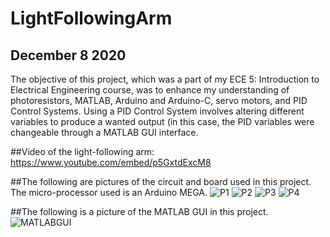 # LightFollowingArm
## December 8 2020
The objective of this project, which was a part of my ECE 5: Introduction to Electrical Engineering course, was to enhance my understanding of photoresistors, MATLAB, Arduino and Arduino-C, servo motors, and PID Control Systems. Using a PID Control System involves altering different variables to produce a wanted output (in this case, the PID variables were changeable through a MATLAB GUI interface.

##Video of the light-following arm: https://www.youtube.com/embed/p5GxtdExcM8


##The following are pictures of the circuit and board used in this project. The micro-processor used is an Arduino MEGA.
![P1](https://user-images.githubusercontent.com/25945365/141716671-eb05de43-8c49-43e2-a8be-e814ea75f36d.PNG)
![P2](https://user-images.githubusercontent.com/25945365/141716674-fc528af1-1e86-488c-bd61-40a68d90712f.PNG)
![P3](https://user-images.githubusercontent.com/25945365/141716675-6754b72b-16c7-4e1d-81f2-18acf8aac7f1.PNG)
![P4](https://user-images.githubusercontent.com/25945365/141716679-15a88d30-de3b-451f-902f-9d63f18b55fa.PNG)

##The following is a picture of the MATLAB GUI in this project.
![MATLABGUI](https://user-images.githubusercontent.com/25945365/141716782-25c8ef41-1f1c-4d8a-8d5d-184d758340b5.PNG)

